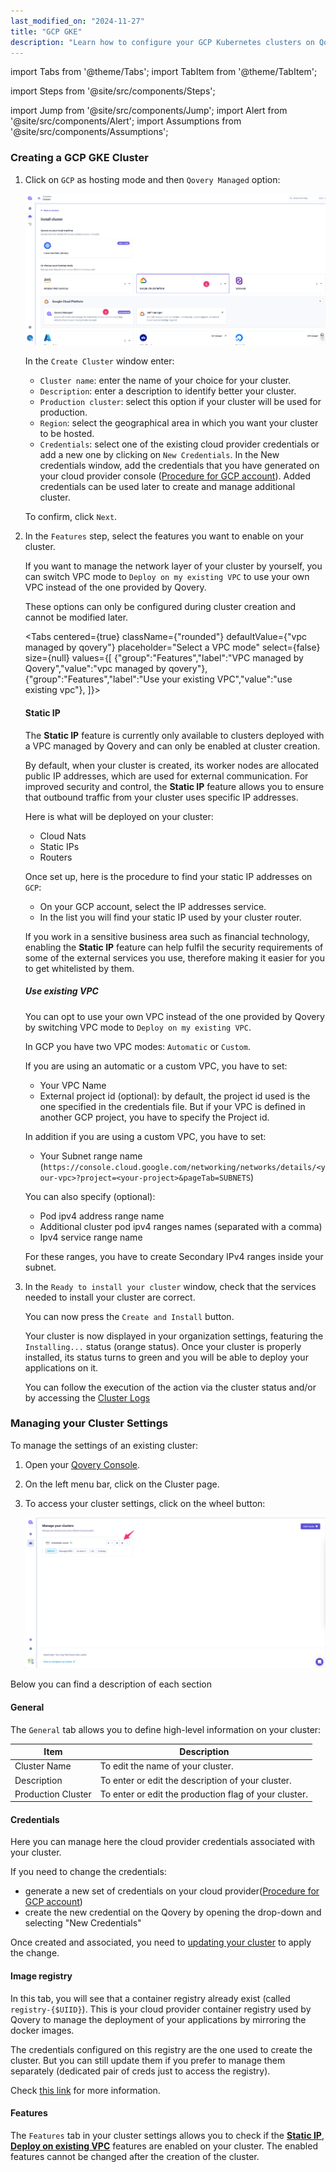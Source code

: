 ```yaml
---
last_modified_on: "2024-11-27"
title: "GCP GKE"
description: "Learn how to configure your GCP Kubernetes clusters on Qovery"
---
```


import Tabs from '@theme/Tabs';
import TabItem from '@theme/TabItem';

import Steps from '@site/src/components/Steps';

import Jump from '@site/src/components/Jump';
import Alert from '@site/src/components/Alert';
import Assumptions from '@site/src/components/Assumptions';

### Creating a GCP GKE Cluster

<Steps headingDepth={3}>
<ol>
<li>

Click on `GCP` as hosting mode and then `Qovery Managed` option:

<p align="center">
  <img src="/img/configuration/clusters/cluster_hosting_selection_gcp.png" alt="Cluster GCP" />
</p>


In the `Create Cluster` window enter:

* `Cluster name`: enter the name of your choice for your cluster.
* `Description`: enter a description to identify better your cluster.
* `Production cluster`: select this option if your cluster will be used for production.
* `Region`: select the geographical area in which you want your cluster to be hosted.
* `Credentials`: select one of the existing cloud provider credentials or add a new one by clicking on `New Credentials`. In the New credentials window, add the credentials that you have generated on your cloud provider console ([Procedure for GCP account][docs.getting-started.install-qovery.gcp.cluster-managed-by-qovery.quickstart#attach-gcp-credentials]). Added credentials can be used later to create and manage additional cluster.

To confirm, click `Next`.

</li>
<li>

In the `Features` step, select the features you want to enable on your cluster.

If you want to manage the network layer of your cluster by yourself, you can switch VPC mode to `Deploy on my existing VPC` to use your own VPC instead of the one provided by Qovery.

<Alert type="warning">

These options can only be configured during cluster creation and cannot be modified later.

</Alert>

<Tabs
  centered={true}
  className={"rounded"}
  defaultValue={"vpc managed by qovery"}
  placeholder="Select a VPC mode"
  select={false}
  size={null}
  values={[
    {"group":"Features","label":"VPC managed by Qovery","value":"vpc managed by qovery"},
    {"group":"Features","label":"Use your existing VPC","value":"use existing vpc"},
  ]}>

<TabItem value="vpc managed by qovery">

#### Static IP

The **Static IP** feature is currently only available to clusters deployed with a VPC managed by Qovery and can only be enabled at cluster creation.

By default, when your cluster is created, its worker nodes are allocated public IP addresses, which are used for external communication. For improved security and control, the **Static IP** feature allows you to ensure that outbound traffic from your cluster uses specific IP addresses.

Here is what will be deployed on your cluster:
* Cloud Nats
* Static IPs
* Routers

Once set up, here is the procedure to find your static IP addresses on `GCP`:
- On your GCP account, select the IP addresses service.
- In the list you will find your static IP used by your cluster router.

<Alert type="info">

If you work in a sensitive business area such as financial technology, enabling the **Static IP** feature can help fulfil the security requirements of some of the external services you use, therefore making it easier for you to get whitelisted by them.

</Alert>

</TabItem>

<TabItem value="use existing vpc">

##### Use existing VPC

You can opt to use your own VPC instead of the one provided by Qovery by switching VPC mode to `Deploy on my existing VPC`.

In GCP you have two VPC modes: `Automatic` or `Custom`.

If you are using an automatic or a custom VPC, you have to set:
* Your VPC Name
* External project id (optional): by default, the project id used is the one specified in the credentials file. But if your VPC is defined in another GCP project, you have to specify the Project id.

In addition if you are using a custom VPC, you have to set:
* Your Subnet range name (`https://console.cloud.google.com/networking/networks/details/<your-vpc>?project=<your-project>&pageTab=SUBNETS`)

<Alert type="info">

You can also specify (optional):
  * Pod ipv4 address range name
  * Additional cluster pod ipv4 ranges names (separated with a comma)
  * Ipv4 service range name

For these ranges, you have to create Secondary IPv4 ranges inside your subnet.

</Alert>
</TabItem>
</Tabs>
</li>
<li>

In the `Ready to install your cluster` window, check that the services needed to install your cluster are correct.

You can now press the `Create and Install` button.

Your cluster is now displayed in your organization settings, featuring the `Installing...` status (orange status). Once your cluster is properly installed, its status turns to green and you will be able to deploy your applications on it.

You can follow the execution of the action via the cluster status and/or by accessing the [Cluster Logs][docs.using-qovery.configuration.clusters#logs]

</li>
</ol>
</Steps>


### Managing your Cluster Settings

To manage the settings of an existing cluster:

<Steps headingDepth={3}>
<ol>
<li>

Open your [Qovery Console][urls.qovery_console].

</li>
<li>

On the left menu bar, click on the Cluster page.
</li>
<li>

To access your cluster settings, click on the wheel button:

<p align="center">
  <img src="/img/configuration/clusters/cluster_settings.png" alt="Display Cluster Settings" />
</p>

</li>

</ol>
</Steps>

Below you can find a description of each section

#### General

The `General` tab allows you to define high-level information on your cluster:

|Item|Description|
|--------------|---------------------------|
|Cluster Name|To edit the name of your cluster.|
|Description|To enter or edit the description of your cluster.|
|Production Cluster|To enter or edit the production flag of your cluster.|

#### Credentials

Here you can manage here the cloud provider credentials associated with your cluster.

If you need to change the credentials:
- generate a new set of credentials on your cloud provider([Procedure for GCP account][docs.getting-started.install-qovery.gcp.cluster-managed-by-qovery.quickstart#attach-gcp-credentials])
- create the new credential on the Qovery by opening the drop-down and selecting "New Credentials"

Once created and associated, you need to [updating your cluster][docs.using-qovery.configuration.clusters#updating-a-cluster] to apply the change.

#### Image registry

In this tab, you will see that a container registry already exist (called `registry-{$UIID}`). 
This is your cloud provider container registry used by Qovery to manage the deployment of your applications by mirroring the docker images.

The credentials configured on this registry are the one used to create the cluster. But you can still update them if you prefer to manage them separately (dedicated pair of creds just to access the registry).

Check [this link][docs.using-qovery.deployment.image-mirroring] for more information.

#### Features

The `Features` tab in your cluster settings allows you to check if the [**Static IP**](#static-ip), [**Deploy on existing VPC**](#use-existing-vpc) features are enabled on your cluster. The enabled features cannot be changed after the creation of the cluster.


[docs.getting-started.install-qovery.gcp.cluster-managed-by-qovery.quickstart#attach-gcp-credentials]: /docs/getting-started/install-qovery/gcp/cluster-managed-by-qovery/quickstart/#attach-gcp-credentials
[docs.using-qovery.configuration.clusters#logs]: /docs/using-qovery/configuration/clusters/#logs
[docs.using-qovery.configuration.clusters#updating-a-cluster]: /docs/using-qovery/configuration/clusters/#updating-a-cluster
[docs.using-qovery.deployment.image-mirroring]: /docs/using-qovery/deployment/image-mirroring/
[urls.qovery_console]: https://console.qovery.com
